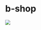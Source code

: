 # b-shop

[![](https://github.com/bao2703/b-shop/workflows/.NET%20Core/badge.svg)](https://github.com/bao2703/b-shop/commits/master)
